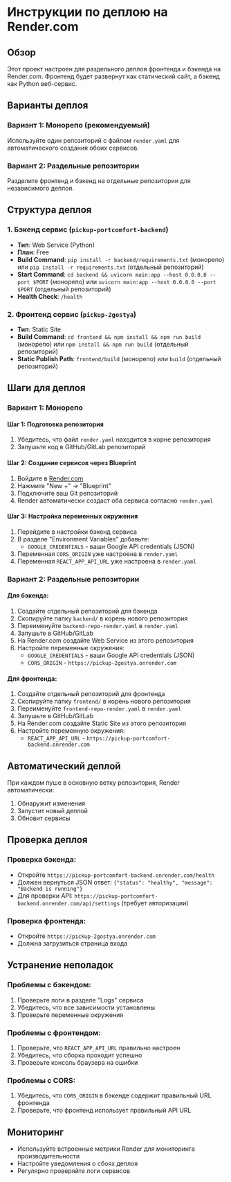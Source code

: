 # Инструкции по деплою на Render.com

## Обзор
Этот проект настроен для раздельного деплоя фронтенда и бэкенда на Render.com. Фронтенд будет развернут как статический сайт, а бэкенд как Python веб-сервис.

## Варианты деплоя

### Вариант 1: Монорепо (рекомендуемый)
Используйте один репозиторий с файлом `render.yaml` для автоматического создания обоих сервисов.

### Вариант 2: Раздельные репозитории
Разделите фронтенд и бэкенд на отдельные репозитории для независимого деплоя.

## Структура деплоя

### 1. Бэкенд сервис (`pickup-portcomfort-backend`)
- **Тип**: Web Service (Python)
- **План**: Free
- **Build Command**: `pip install -r backend/requirements.txt` (монорепо) или `pip install -r requirements.txt` (отдельный репозиторий)
- **Start Command**: `cd backend && uvicorn main:app --host 0.0.0.0 --port $PORT` (монорепо) или `uvicorn main:app --host 0.0.0.0 --port $PORT` (отдельный репозиторий)
- **Health Check**: `/health`

### 2. Фронтенд сервис (`pickup-2gostya`)
- **Тип**: Static Site
- **Build Command**: `cd frontend && npm install && npm run build` (монорепо) или `npm install && npm run build` (отдельный репозиторий)
- **Static Publish Path**: `frontend/build` (монорепо) или `build` (отдельный репозиторий)

## Шаги для деплоя

### Вариант 1: Монорепо

#### Шаг 1: Подготовка репозитория
1. Убедитесь, что файл `render.yaml` находится в корне репозитория
2. Запушьте код в GitHub/GitLab репозиторий

#### Шаг 2: Создание сервисов через Blueprint
1. Войдите в [Render.com](https://render.com)
2. Нажмите "New +" → "Blueprint"
3. Подключите ваш Git репозиторий
4. Render автоматически создаст оба сервиса согласно `render.yaml`

#### Шаг 3: Настройка переменных окружения
1. Перейдите в настройки бэкенд сервиса
2. В разделе "Environment Variables" добавьте:
   - `GOOGLE_CREDENTIALS` - ваши Google API credentials (JSON)
3. Переменная `CORS_ORIGIN` уже настроена в `render.yaml`
4. Переменная `REACT_APP_API_URL` уже настроена в `render.yaml`

### Вариант 2: Раздельные репозитории

#### Для бэкенда:
1. Создайте отдельный репозиторий для бэкенда
2. Скопируйте папку `backend/` в корень нового репозитория
3. Переименуйте `backend-repo-render.yaml` в `render.yaml`
4. Запушьте в GitHub/GitLab
5. На Render.com создайте Web Service из этого репозитория
6. Настройте переменные окружения:
   - `GOOGLE_CREDENTIALS` - ваши Google API credentials (JSON)
   - `CORS_ORIGIN` - `https://pickup-2gostya.onrender.com`

#### Для фронтенда:
1. Создайте отдельный репозиторий для фронтенда
2. Скопируйте папку `frontend/` в корень нового репозитория
3. Переименуйте `frontend-repo-render.yaml` в `render.yaml`
4. Запушьте в GitHub/GitLab
5. На Render.com создайте Static Site из этого репозитория
6. Настройте переменную окружения:
   - `REACT_APP_API_URL` - `https://pickup-portcomfort-backend.onrender.com`

## Автоматический деплой

При каждом пуше в основную ветку репозитория, Render автоматически:
1. Обнаружит изменения
2. Запустит новый деплой
3. Обновит сервисы

## Проверка деплоя

### Проверка бэкенда:
- Откройте `https://pickup-portcomfort-backend.onrender.com/health`
- Должен вернуться JSON ответ: `{"status": "healthy", "message": "Backend is running"}`
- Для проверки API: `https://pickup-portcomfort-backend.onrender.com/api/settings` (требует авторизации)

### Проверка фронтенда:
- Откройте `https://pickup-2gostya.onrender.com`
- Должна загрузиться страница входа

## Устранение неполадок

### Проблемы с бэкендом:
1. Проверьте логи в разделе "Logs" сервиса
2. Убедитесь, что все зависимости установлены
3. Проверьте переменные окружения

### Проблемы с фронтендом:
1. Проверьте, что `REACT_APP_API_URL` правильно настроен
2. Убедитесь, что сборка проходит успешно
3. Проверьте консоль браузера на ошибки

### Проблемы с CORS:
1. Убедитесь, что `CORS_ORIGIN` в бэкенде содержит правильный URL фронтенда
2. Проверьте, что фронтенд использует правильный API URL

## Мониторинг

- Используйте встроенные метрики Render для мониторинга производительности
- Настройте уведомления о сбоях деплоя
- Регулярно проверяйте логи сервисов 